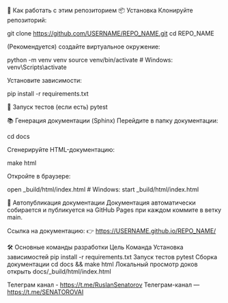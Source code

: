 🚀 Как работать с этим репозиторием
📦 Установка
Клонируйте репозиторий:

git clone https://github.com/USERNAME/REPO_NAME.git
cd REPO_NAME

                  
(Рекомендуется) создайте виртуальное окружение:

python -m venv venv
source venv/bin/activate  # Windows: venv\Scripts\activate

                  
Установите зависимости:

pip install -r requirements.txt

                  
🧪 Запуск тестов (если есть)
pytest

                  
📚 Генерация документации (Sphinx)
Перейдите в папку документации:

cd docs

                  
Сгенерируйте HTML-документацию:

make html

                  
Откройте в браузере:

open _build/html/index.html  # Windows: start _build/html/index.html

                  
🚀 Автопубликация документации
Документация автоматически собирается и публикуется на GitHub Pages при каждом коммите в ветку main.

Ссылка на документацию:
👉 https://USERNAME.github.io/REPO_NAME/

🛠️ Основные команды разработки
Цель	Команда
Установка зависимостей	pip install -r requirements.txt
Запуск тестов	pytest
Сборка документации	cd docs && make html
Локальный просмотр доков	открыть docs/_build/html/index.html

Телеграм канал - https://t.me/RuslanSenatorov
Телеграм-канал — https://t.me/SENATOROVAI

